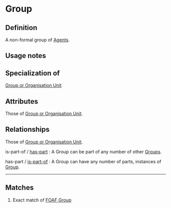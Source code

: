 # Group

## Definition
A non-formal group of [Agents](../entities/Agent.md).

## Usage notes

## Specialization of
[Group or Organisation Unit](../entities/Group_or_Organisation_Unit.md)

## Attributes
Those of [Group or Organisation Unit](../entities/Group_or_Organisation_Unit.md).

## Relationships
Those of [Group or Organisation Unit](../entities/Group_or_Organisation_Unit.md).

<a name="rel__is-part-of">is-part-of</a> / [has-part](../entities/Group.md#user-content-rel__has-part) : A Group can be part of any number of other [Groups](../entities/Group.md).

<a name="rel__has-part">has-part</a> / [is-part-of](../entities/Group.md#user-content-rel__is-part-of) : A Group can have any number of parts, instances of [Group](../entities/Group.md).

---
## Matches
1. Exact match of [FOAF Group](http://xmlns.com/foaf/spec/#term_Group) 

